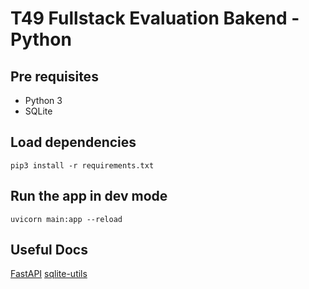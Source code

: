 # T49 Fullstack Evaluation Bakend - Python

## Pre requisites
- Python 3
- SQLite

## Load dependencies
```
pip3 install -r requirements.txt
```

## Run the app in dev mode
```
uvicorn main:app --reload
```

## Useful Docs
[FastAPI](https://fastapi.tiangolo.com)
[sqlite-utils](https://sqlite-utils.datasette.io/en/stable/)
